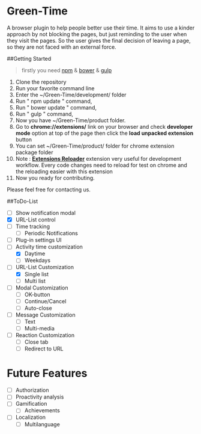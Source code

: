 # Green-Time
A browser plugin to help people better use their time. It aims to use a kinder approach by not blocking the pages, but just reminding to the user when they visit the pages. So the user gives the final decision of leaving a page, so they are not faced with an external force.

##Getting Started

> firstly you need [npm](https://nodejs.org/en/)  & [bower](http://bower.io/) & [gulp](https://github.com/gulpjs/gulp/blob/master/docs/getting-started.md)

1. Clone the repository
2. Run your favorite command line
3. Enter the ~/Green-Time/development/ folder
  1. Run " npm update " command,
  2. Run " bower update " command,
  3. Run " gulp " command,
  4. Now you have ~/Green-Time/product folder.
4. Go to **chrome://extensions/** link on your browser and check **developer mode** option at top of the page then click the **load unpacked extension** button
  1. You can set ~/Green-Time/product/ folder for chrome extension package folder
  2. Note : **[Extensions Reloader](https://chrome.google.com/webstore/detail/extensions-reloader/fimgfedafeadlieiabdeeaodndnlbhid/)** extension very useful for development workflow. Every code changes need to reload for test on chrome and the reloading easier with this extension
5. Now you ready for contributing.

Please feel free for contacting us.

##ToDo-List


- [ ] Show notification modal
- [X] URL-List control
- [ ] Time tracking
  - [ ] Periodic Notifications
- [ ] Plug-in settings UI
- [ ] Activity time customization
  - [X] Daytime
  - [ ] Weekdays
- [ ] URL-List Customization
  - [X] Single list
  - [ ] Multi list
- [ ] Modal Customization
  - [ ] OK-button
  - [ ] Continue/Cancel
  - [ ] Auto-close
- [ ] Message Customization
  - [ ] Text
  - [ ] Multi-media
- [ ] Reaction Customization
  - [ ] Close tab
  - [ ] Redirect to URL

# Future Features

- [ ] Authorization
- [ ] Proactivity analysis
- [ ] Gamification
  - [ ] Achievements
- [ ] Localization
  - [ ] Multilanguage
